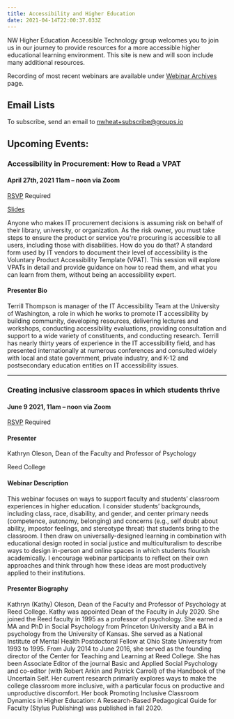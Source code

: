 ```yaml
---
title: Accessibility and Higher Education
date: 2021-04-14T22:00:37.033Z
---
```

NW Higher Education Accessible Technology group welcomes you to join us in our journey to provide resources for a more accessible higher educational learning environment. This site is new and will soon include many additional resources.

Recording of most recent webinars are available under [Webinar Archives](/webinar/) page. 

## Email Lists

To subscribe, send an email to nwheat+subscribe@groups.io

## Upcoming Events:
### Accessibility in Procurement: How to Read a VPAT

#### April 27th, 2021 11am – noon via Zoom
[RSVP](https://zoom.us/meeting/register/tJEtd-qhqTgvGdKtGcMmVat4pJpnF57guTRm) Required

[Slides](/images/procurement-readingvpat_4-27-21.pdf)

Anyone who makes IT procurement decisions is assuming risk on behalf of their library, university, or organization. As the risk owner, you must take steps to ensure the product or service you're procuring is accessible to all users, including those with disabilities. How do you do that? A standard form used by IT vendors to document their level of accessibility is the Voluntary Product Accessibility Template (VPAT). This session will explore VPATs in detail and provide guidance on how to read them, and what you can learn from them, without being an accessibility expert.

#### Presenter Bio

Terrill Thompson is manager of the IT Accessibility Team at  the University of Washington, a role in which he works to promote IT accessibility by building community, developing resources, delivering lectures and workshops, conducting accessibility evaluations, providing consultation and support to a wide variety of constituents, and conducting research. Terrill has nearly thirty years of experience in the IT accessibility field, and has presented internationally at numerous conferences and consulted widely with local and state government, private industry, and K-12 and postsecondary education entities on IT accessibility issues.

***
### Creating inclusive classroom spaces in which students thrive
#### June 9 2021, 11am – noon via Zoom
[RSVP](https://whitman.zoom.us/meeting/register/tJIpcO2pqTMsE9EHYNutonJL8F1d0cYFDhAE) Required

#### Presenter
Kathryn Oleson, 
Dean of the Faculty and Professor of Psychology

Reed College

#### Webinar Description
This webinar focuses on ways to support faculty and students’ classroom experiences in higher education. I consider students’ backgrounds, including class, race, disability, and gender, and center primary needs (competence, autonomy, belonging) and concerns (e.g., self doubt about ability, impostor feelings, and stereotype threat) that students bring to the classroom. I then draw on universally-designed learning in combination with educational design rooted in social justice and multiculturalism to describe ways to design in-person and online spaces in which students flourish academically. I encourage webinar participants to reflect on their own approaches and think through how these ideas are most productively applied to their institutions.


#### Presenter Biography
Kathryn (Kathy) Oleson, Dean of the Faculty and Professor of Psychology at Reed College.  Kathy was appointed Dean of the Faculty in July 2020. She joined the Reed faculty in 1995 as a professor of psychology. She earned a MA and PhD in Social Psychology from Princeton University and a BA in psychology from the University of Kansas. She served as a National Institute of Mental Health Postdoctoral Fellow at Ohio State University from 1993 to 1995. From July 2014 to June 2016, she served as the founding director of the Center for Teaching and Learning at Reed College. She has been Associate Editor of the journal Basic and Applied Social Psychology and co-editor (with Robert Arkin and Patrick Carroll) of the Handbook of the Uncertain Self. Her current research primarily explores ways to make the college classroom more inclusive, with a particular focus on productive and unproductive discomfort. Her book Promoting Inclusive Classroom Dynamics in Higher Education: A Research-Based Pedagogical Guide for Faculty (Stylus Publishing) was published in fall 2020.

